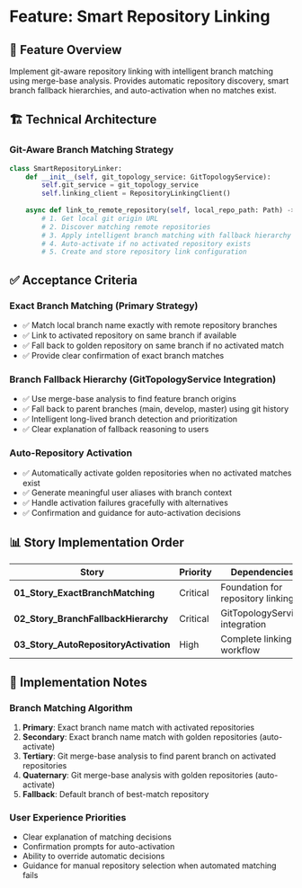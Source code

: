 # Feature: Smart Repository Linking

## 🎯 **Feature Overview**

Implement git-aware repository linking with intelligent branch matching using merge-base analysis. Provides automatic repository discovery, smart branch fallback hierarchies, and auto-activation when no matches exist.

## 🏗️ **Technical Architecture**

### Git-Aware Branch Matching Strategy
```python
class SmartRepositoryLinker:
    def __init__(self, git_topology_service: GitTopologyService):
        self.git_service = git_topology_service
        self.linking_client = RepositoryLinkingClient()
    
    async def link_to_remote_repository(self, local_repo_path: Path) -> RepositoryLink:
        # 1. Get local git origin URL
        # 2. Discover matching remote repositories
        # 3. Apply intelligent branch matching with fallback hierarchy
        # 4. Auto-activate if no activated repository exists
        # 5. Create and store repository link configuration
```

## ✅ **Acceptance Criteria**

### Exact Branch Matching (Primary Strategy)
- ✅ Match local branch name exactly with remote repository branches
- ✅ Link to activated repository on same branch if available
- ✅ Fall back to golden repository on same branch if no activated match
- ✅ Provide clear confirmation of exact branch matches

### Branch Fallback Hierarchy (GitTopologyService Integration)
- ✅ Use merge-base analysis to find feature branch origins
- ✅ Fall back to parent branches (main, develop, master) using git history
- ✅ Intelligent long-lived branch detection and prioritization
- ✅ Clear explanation of fallback reasoning to users

### Auto-Repository Activation
- ✅ Automatically activate golden repositories when no activated matches exist
- ✅ Generate meaningful user aliases with branch context
- ✅ Handle activation failures gracefully with alternatives
- ✅ Confirmation and guidance for auto-activation decisions

## 📊 **Story Implementation Order**

| Story | Priority | Dependencies |
|-------|----------|-------------|
| **01_Story_ExactBranchMatching** | Critical | Foundation for repository linking |
| **02_Story_BranchFallbackHierarchy** | Critical | GitTopologyService integration |
| **03_Story_AutoRepositoryActivation** | High | Complete linking workflow |

## 🔧 **Implementation Notes**

### Branch Matching Algorithm
1. **Primary**: Exact branch name match with activated repositories
2. **Secondary**: Exact branch name match with golden repositories (auto-activate)
3. **Tertiary**: Git merge-base analysis to find parent branch on activated repositories
4. **Quaternary**: Git merge-base analysis with golden repositories (auto-activate)
5. **Fallback**: Default branch of best-match repository

### User Experience Priorities
- Clear explanation of matching decisions
- Confirmation prompts for auto-activation
- Ability to override automatic decisions
- Guidance for manual repository selection when automated matching fails